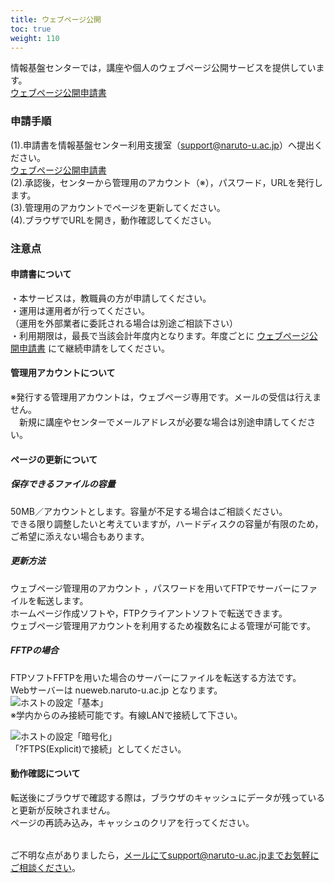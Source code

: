 ```yaml
---
title: ウェブページ公開
toc: true
weight: 110
---
```


情報基盤センターでは，講座や個人のウェブページ公開サービスを提供しています。  
[ウェブページ公開申請書](./apply/webpage_f.pdf)
### 申請手順
(1).申請書を情報基盤センター利用支援室（support@naruto-u.ac.jp）へ提出ください。  
[ウェブページ公開申請書](./apply/webpage_f.pdf)  
(2).承認後，センターから管理用のアカウント（※），パスワード，URLを発行します。  
(3).管理用のアカウントでページを更新してください。  
(4).ブラウザでURLを開き，動作確認してください。

### 注意点
#### 申請書について
・本サービスは，教職員の方が申請してください。  
・運用は運用者が行ってください。  
（運用を外部業者に委託される場合は別途ご相談下さい）  
・利用期限は，最長で当該会計年度内となります。年度ごとに [ウェブページ公開申請書](./apply/webpage_f.pdf) にて継続申請をしてください。

#### 管理用アカウントについて
※発行する管理用アカウントは，ウェブページ専用です。メールの受信は行えません。  
　新規に講座やセンターでメールアドレスが必要な場合は別途申請してください。

#### ページの更新について
##### 保存できるファイルの容量
50MB／アカウントとします。容量が不足する場合はご相談ください。  
できる限り調整したいと考えていますが，ハードディスクの容量が有限のため，ご希望に添えない場合もあります。  
##### 更新方法
ウェブページ管理用のアカウント ，パスワードを用いてFTPでサーバーにファイルを転送します。  
ホームページ作成ソフトや，FTPクライアントソフトで転送できます。  
ウェブページ管理用アカウントを利用するため複数名による管理が可能です。

##### FFTPの場合
FTPソフトFFTPを用いた場合のサーバーにファイルを転送する方法です。  
Webサーバーは nueweb.naruto-u.ac.jp となります。  
![ホストの設定「基本」](./img/fftp-1.png)   
※学内からのみ接続可能です。有線LANで接続して下さい。  

![ホストの設定「暗号化」](./img/fftp-2.png)   
「?FTPS(Explicit)で接続」としてください。  
#### 動作確認について
転送後にブラウザで確認する際は，ブラウザのキャッシュにデータが残っていると更新が反映されません。  
ページの再読み込み，キャッシュのクリアを行ってください。

###### 
ご不明な点がありましたら，メールにてsupport@naruto-u.ac.jpまでお気軽にご相談ください。


